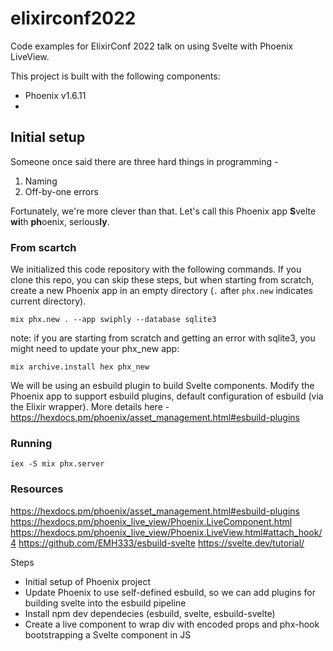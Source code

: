 # elixirconf2022
Code examples for ElixirConf 2022 talk on using Svelte with Phoenix LiveView.

This project is built with the following components:
- Phoenix v1.6.11
- 


## Initial setup

Someone once said there are three hard things in programming -
1. Naming
2. Off-by-one errors

Fortunately, we're more clever than that.
Let's call this Phoenix app **S**velte **wi**th **ph**oenix, serious**ly**. 

### From scartch
We initialized this code repository with the following commands. If you clone this repo, you can skip these steps, but when starting from scratch, create a new Phoenix app in an empty directory (`.` after `phx.new` indicates current directory).
```
mix phx.new . --app swiphly --database sqlite3
```
note: if you are starting from scratch and getting an error with sqlite3, you might need to update your phx\_new app:
```
mix archive.install hex phx_new
```

We will be using an esbuild plugin to build Svelte components.
Modify the Phoenix app to support esbuild plugins, default configuration of esbuild (via the Elixir wrapper).
More details here - https://hexdocs.pm/phoenix/asset_management.html#esbuild-plugins

### Running
```
iex -S mix phx.server
```

### Resources
https://hexdocs.pm/phoenix/asset_management.html#esbuild-plugins
https://hexdocs.pm/phoenix_live_view/Phoenix.LiveComponent.html
https://hexdocs.pm/phoenix_live_view/Phoenix.LiveView.html#attach_hook/4
https://github.com/EMH333/esbuild-svelte
https://svelte.dev/tutorial/


Steps
- Initial setup of Phoenix project
- Update Phoenix to use self-defined esbuild, so we can add plugins for building svelte into the esbuild pipeline
- Install npm dev dependecies (esbuild, svelte, esbuild-svelte)
- Create a live component to wrap div with encoded props and phx-hook bootstrapping a Svelte component in JS